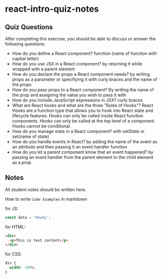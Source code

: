# react-intro-quiz-notes

## Quiz Questions

After completing this exercise, you should be able to discuss or answer the following questions:

- How do you define a React component?
  function (name of function with capital letter)
- How do you use JSX in a React component?
  by returning it while wrapped with a parent element
- How do you declare the props a React component needs?
  by writing props as a parameter or specifiying it with curly braces and the name of the props
- How do you pass props to a React component?
  By writing the name of the prop and assigning the value you wish to pass it with
- How do you include JavaScript expressions in JSX?
  curly braces
- What are React hooks and what are the three "Rules of Hooks"?
  React Hooks are a function type that allows you to hook into React state and lifecycle features.
  Hooks can only be called inside React function components.
  Hooks can only be called at the top level of a component.
  Hooks cannot be conditional.
- How do you manage state in a React component?
  with setState or set(name of state)
- How do you handle events in React?
  by adding the name of the event as an attribute and then passing it an event handler function
- How do you let a parent component know that an event happened?
  by passing an event handler from the parent element to the child element as a prop

## Notes

All student notes should be written here.

How to write `Code Examples` in markdown

for JS:

```javascript
const data = 'Howdy';
```

for HTML:

```html
<div>
  <p>This is text content</p>
</div>
```

for CSS:

```css
div {
  width: 100%;
}
```
